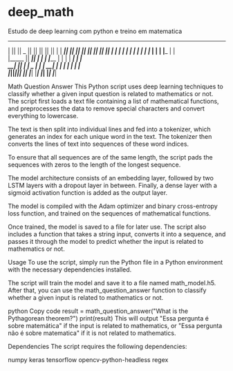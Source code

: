 # deep_math
Estudo de deep learning com python e treino em matematica

 _______  _______  _______  _______  _______  _______  _______  _______ 
|       ||       ||   _   ||       ||       ||       ||       ||       |
|  _____||    ___||  |_|  ||_     _||  _____||_     _||    ___||_     _|
| |_____ |   |___ |       |  |   |  | |_____   |   |  |   |___   |   |  
|_____  ||    ___||       |  |   |  |_____  |  |   |  |    ___|  |   |  
 _____| ||   |___ |   _   |  |   |   _____| |  |   |  |   |___   |   |  
|_______||_______||__| |__|  |___|  |_______|  |___|  |_______|  |___|  


Math Question Answer
This Python script uses deep learning techniques to classify whether a given input question is related to mathematics or not. The script first loads a text file containing a list of mathematical functions, and preprocesses the data to remove special characters and convert everything to lowercase.

The text is then split into individual lines and fed into a tokenizer, which generates an index for each unique word in the text. The tokenizer then converts the lines of text into sequences of these word indices.

To ensure that all sequences are of the same length, the script pads the sequences with zeros to the length of the longest sequence.

The model architecture consists of an embedding layer, followed by two LSTM layers with a dropout layer in between. Finally, a dense layer with a sigmoid activation function is added as the output layer.

The model is compiled with the Adam optimizer and binary cross-entropy loss function, and trained on the sequences of mathematical functions.

Once trained, the model is saved to a file for later use. The script also includes a function that takes a string input, converts it into a sequence, and passes it through the model to predict whether the input is related to mathematics or not.

Usage
To use the script, simply run the Python file in a Python environment with the necessary dependencies installed.

The script will train the model and save it to a file named math_model.h5. After that, you can use the math_question_answer function to classify whether a given input is related to mathematics or not.

python
Copy code
result = math_question_answer("What is the Pythagorean theorem?")
print(result)
This will output "Essa pergunta é sobre matemática" if the input is related to mathematics, or "Essa pergunta não é sobre matematica" if it is not related to mathematics.

Dependencies
The script requires the following dependencies:

numpy
keras
tensorflow
opencv-python-headless
regex
